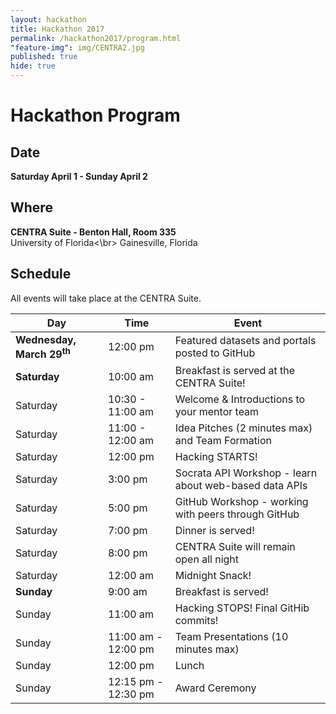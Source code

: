 ```yaml
---
layout: hackathon
title: Hackathon 2017
permalink: /hackathon2017/program.html
"feature-img": img/CENTRA2.jpg
published: true
hide: true
---
```


# Hackathon Program

## Date

**Saturday April 1 - Sunday April 2**

## Where

**CENTRA Suite - Benton Hall, Room 335**<map adjacent></br>
University of Florida<\br>
Gainesville, Florida

## Schedule

All events will take place at the CENTRA Suite.


| Day | Time | Event |
|---|---|---|
| **Wednesday, March 29<sup>th</sup>** | 12:00 pm | Featured datasets and portals posted to GitHub |
| **Saturday** | 10:00 am | Breakfast is served at the CENTRA Suite! |
| Saturday | 10:30 - 11:00 am | Welcome & Introductions to your mentor team |
| Saturday | 11:00 - 12:00 am | Idea Pitches (2 minutes max) and Team Formation |
| Saturday | 12:00 pm | Hacking STARTS! |
| Saturday | 3:00 pm | Socrata API Workshop - learn about web-based data APIs |
| Saturday | 5:00 pm | GitHub Workshop - working with peers through GitHub |
| Saturday | 7:00 pm | Dinner is served! |
| Saturday | 8:00 pm | CENTRA Suite will remain open all night |
| Saturday | 12:00 am | Midnight Snack! |
| **Sunday** | 9:00 am | Breakfast is served! |
| Sunday | 11:00 am | Hacking STOPS! Final GitHib commits! |
| Sunday | 11:00 am - 12:00 pm | Team Presentations (10 minutes max) |
| Sunday | 12:00 pm | Lunch |
| Sunday | 12:15 pm - 12:30 pm | Award Ceremony |

